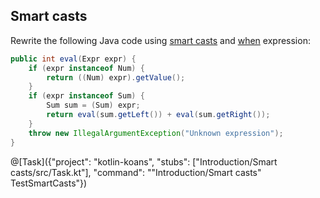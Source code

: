 ## Smart casts

Rewrite the following Java code using [smart casts](http://kotlinlang.org/docs/reference/typecasts.html#smart-casts)
and [when](http://kotlinlang.org/docs/reference/control-flow.html#when-expression) expression:

```java
public int eval(Expr expr) {
    if (expr instanceof Num) {
        return ((Num) expr).getValue();
    }
    if (expr instanceof Sum) {
        Sum sum = (Sum) expr;
        return eval(sum.getLeft()) + eval(sum.getRight());
    }
    throw new IllegalArgumentException("Unknown expression");
}
```

@[Task]({"project": "kotlin-koans", "stubs": ["Introduction/Smart casts/src/Task.kt"], "command": "\"Introduction/Smart casts\" TestSmartCasts"})